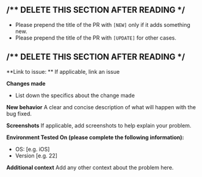 ## /** DELETE THIS SECTION AFTER READING */
* Please prepend the title of the PR with `[NEW]` only if it adds something new.
* Please prepend the title of the PR with `[UPDATE]` for other cases.
## /** DELETE THIS SECTION AFTER READING */



**Link to issue: ** If applicable, link an issue

**Changes made**
* List down the specifics about the change made

**New behavior**
A clear and concise description of what will happen with the bug fixed.

**Screenshots**
If applicable, add screenshots to help explain your problem.

**Environment Tested On (please complete the following information):**
 - OS: [e.g. iOS]
 - Version [e.g. 22]

**Additional context**
Add any other context about the problem here.
